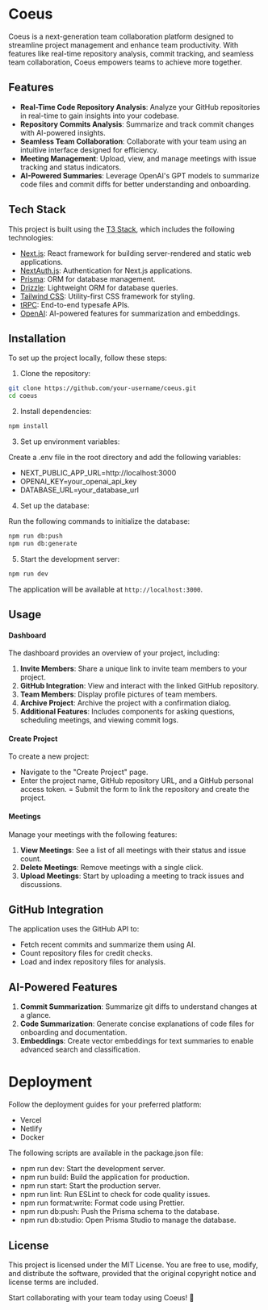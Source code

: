 # Coeus

Coeus is a next-generation team collaboration platform designed to streamline project management and enhance team productivity. With features like real-time repository analysis, commit tracking, and seamless team collaboration, Coeus empowers teams to achieve more together.

## Features

- **Real-Time Code Repository Analysis**: Analyze your GitHub repositories in real-time to gain insights into your codebase.
- **Repository Commits Analysis**: Summarize and track commit changes with AI-powered insights.
- **Seamless Team Collaboration**: Collaborate with your team using an intuitive interface designed for efficiency.
- **Meeting Management**: Upload, view, and manage meetings with issue tracking and status indicators.
- **AI-Powered Summaries**: Leverage OpenAI's GPT models to summarize code files and commit diffs for better understanding and onboarding.

## Tech Stack

This project is built using the [T3 Stack](https://create.t3.gg/), which includes the following technologies:

- [Next.js](https://nextjs.org): React framework for building server-rendered and static web applications.
- [NextAuth.js](https://next-auth.js.org): Authentication for Next.js applications.
- [Prisma](https://prisma.io): ORM for database management.
- [Drizzle](https://orm.drizzle.team): Lightweight ORM for database queries.
- [Tailwind CSS](https://tailwindcss.com): Utility-first CSS framework for styling.
- [tRPC](https://trpc.io): End-to-end typesafe APIs.
- [OpenAI](https://openai.com): AI-powered features for summarization and embeddings.

## Installation

To set up the project locally, follow these steps:

1. Clone the repository:

```bash
git clone https://github.com/your-username/coeus.git
cd coeus
```

2. Install dependencies:

```bash
npm install
```

3. Set up environment variables:

Create a .env file in the root directory and add the following variables:

- NEXT_PUBLIC_APP_URL=http://localhost:3000
- OPENAI_KEY=your_openai_api_key
- DATABASE_URL=your_database_url

4. Set up the database:

Run the following commands to initialize the database:

```bash
npm run db:push
npm run db:generate
```

5. Start the development server:

```bash
npm run dev
```

The application will be available at `http://localhost:3000`.

## Usage

#### Dashboard

The dashboard provides an overview of your project, including:

1. **Invite Members**: Share a unique link to invite team members to your project.
2. **GitHub Integration**: View and interact with the linked GitHub repository.
3. **Team Members**: Display profile pictures of team members.
4. **Archive Project**: Archive the project with a confirmation dialog.
5. **Additional Features**: Includes components for asking questions, scheduling meetings, and viewing commit logs.

#### Create Project

To create a new project:

- Navigate to the "Create Project" page.
- Enter the project name, GitHub repository URL, and a GitHub personal access token.
= Submit the form to link the repository and create the project.


#### Meetings

Manage your meetings with the following features:

1. **View Meetings**: See a list of all meetings with their status and issue count.
2. **Delete Meetings**: Remove meetings with a single click.
3. **Upload Meetings**: Start by uploading a meeting to track issues and discussions.

## GitHub Integration

The application uses the GitHub API to:

- Fetch recent commits and summarize them using AI.
- Count repository files for credit checks.
- Load and index repository files for analysis.

## AI-Powered Features

1. **Commit Summarization**: Summarize git diffs to understand changes at a glance.
2. **Code Summarization**: Generate concise explanations of code files for onboarding and documentation.
3. **Embeddings**: Create vector embeddings for text summaries to enable advanced search and classification.

# Deployment

Follow the deployment guides for your preferred platform:

- Vercel
- Netlify
- Docker

The following scripts are available in the package.json file:

- npm run dev: Start the development server.
- npm run build: Build the application for production.
- npm run start: Start the production server.
- npm run lint: Run ESLint to check for code quality issues.
- npm run format:write: Format code using Prettier.
- npm run db:push: Push the Prisma schema to the database.
- npm run db:studio: Open Prisma Studio to manage the database.


## License

This project is licensed under the MIT License. You are free to use, modify, and distribute the software, provided that the original copyright notice and license terms are included.

Start collaborating with your team today using Coeus! 🚀